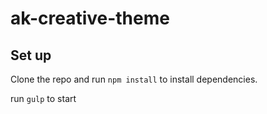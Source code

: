 # ak-creative-theme

## Set up 
Clone the repo and run `npm install` to install dependencies. 

run `gulp` to start